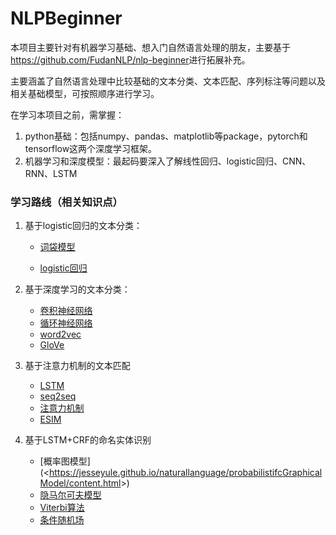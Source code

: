 # NLPBeginner
本项目主要针对有机器学习基础、想入门自然语言处理的朋友，主要基于<https://github.com/FudanNLP/nlp-beginner>进行拓展补充。

主要涵盖了自然语言处理中比较基础的文本分类、文本匹配、序列标注等问题以及相关基础模型，可按照顺序进行学习。

在学习本项目之前，需掌握：

1. python基础：包括numpy、pandas、matplotlib等package，pytorch和tensorflow这两个深度学习框架。
2. 机器学习和深度模型：最起码要深入了解线性回归、logistic回归、CNN、RNN、LSTM

### 学习路线（相关知识点）

1. 基于logistic回归的文本分类：

   * [词袋模型](https://jesseyule.github.io/naturallanguage/bow/content.html)

   * [logistic回归](https://jesseyule.github.io/machinelearning/logisticRegression/content.html)
2. 基于深度学习的文本分类：

   * [卷积神经网络](<https://jesseyule.github.io/machinelearning/cnn/content.html>)
   * [循环神经网络](<https://jesseyule.github.io/machinelearning/rnn/content.html>)
   * [word2vec](<https://jesseyule.github.io/naturallanguage/word2vec/content.html>)
   * [GloVe](<https://jesseyule.github.io/naturallanguage/gloVe/content.html>)
3. 基于注意力机制的文本匹配
   * [LSTM](<https://jesseyule.github.io/machinelearning/lstm/content.html>)
   * [seq2seq](<https://jesseyule.github.io/naturallanguage/seq2seq/content.html>)
   * [注意力机制](<https://jesseyule.github.io/naturallanguage/attentionMechanism/content.html>)
   * [ESIM](<https://jesseyule.github.io/naturallanguage/ESIM/content.html>)
4. 基于LSTM+CRF的命名实体识别
   - [概率图模型](<<https://jesseyule.github.io/naturallanguage/probabilistifcGraphicalModel/content.html>>)
   - [隐马尔可夫模型](<https://jesseyule.github.io/naturallanguage/hmm/content.html>)
   - [Viterbi算法](<https://jesseyule.github.io/naturallanguage/viterbi/content.html>)
   - [条件随机场](<https://jesseyule.github.io/naturallanguage/crf/content.html>)

